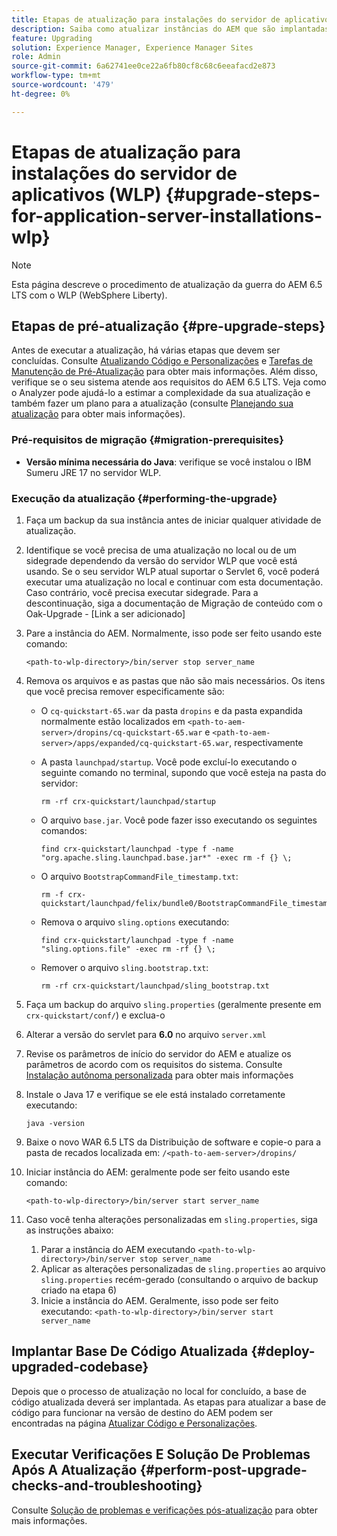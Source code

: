 ```yaml
---
title: Etapas de atualização para instalações do servidor de aplicativos (WLP)
description: Saiba como atualizar instâncias do AEM que são implantadas pelo Websphere Liberty.
feature: Upgrading
solution: Experience Manager, Experience Manager Sites
role: Admin
source-git-commit: 6a62741ee0ce22a6fb80cf8c68c6eeafacd2e873
workflow-type: tm+mt
source-wordcount: '479'
ht-degree: 0%

---
```


# Etapas de atualização para instalações do servidor de aplicativos (WLP) {#upgrade-steps-for-application-server-installations-wlp}

>[!NOTE]
>
>Esta página descreve o procedimento de atualização da guerra do AEM 6.5 LTS com o WLP (WebSphere Liberty).

## Etapas de pré-atualização {#pre-upgrade-steps}

Antes de executar a atualização, há várias etapas que devem ser concluídas. Consulte [Atualizando Código e Personalizações](/help/sites-deploying/upgrading-code-and-customizations.md) e [Tarefas de Manutenção de Pré-Atualização](/help/sites-deploying/pre-upgrade-maintenance-tasks.md) para obter mais informações. Além disso, verifique se o seu sistema atende aos requisitos do AEM 6.5 LTS. Veja como o Analyzer pode ajudá-lo a estimar a complexidade da sua atualização e também fazer um plano para a atualização (consulte [Planejando sua atualização](/help/sites-deploying/upgrade-planning.md) para obter mais informações).

### Pré-requisitos de migração {#migration-prerequisites}

* **Versão mínima necessária do Java**: verifique se você instalou o IBM Sumeru JRE 17 no servidor WLP.

### Execução da atualização {#performing-the-upgrade}

1. Faça um backup da sua instância antes de iniciar qualquer atividade de atualização.
1. Identifique se você precisa de uma atualização no local ou de um sidegrade dependendo da versão do servidor WLP que você está usando. Se o seu servidor WLP atual suportar o Servlet 6, você poderá executar uma atualização no local e continuar com esta documentação. Caso contrário, você precisa executar sidegrade. Para a descontinuação, siga a documentação de Migração de conteúdo com o Oak-Upgrade - [Link a ser adicionado]
1. Pare a instância do AEM. Normalmente, isso pode ser feito usando este comando:

   ```shell
   <path-to-wlp-directory>/bin/server stop server_name
   ```

1. Remova os arquivos e as pastas que não são mais necessários. Os itens que você precisa remover especificamente são:

   * O `cq-quickstart-65.war` da pasta `dropins` e da pasta expandida normalmente estão localizados em `<path-to-aem-server>/dropins/cq-quickstart-65.war` e `<path-to-aem-server>/apps/expanded/cq-quickstart-65.war`, respectivamente
   * A pasta `launchpad/startup`. Você pode excluí-lo executando o seguinte comando no terminal, supondo que você esteja na pasta do servidor:

     ```shell
     rm -rf crx-quickstart/launchpad/startup
     ```

   * O arquivo `base.jar`. Você pode fazer isso executando os seguintes comandos:

     ```shell
     find crx-quickstart/launchpad -type f -name 
     "org.apache.sling.launchpad.base.jar*" -exec rm -f {} \;
     ```

   * O arquivo `BootstrapCommandFile_timestamp.txt`:

     ```shell
     rm -f crx-quickstart/launchpad/felix/bundle0/BootstrapCommandFile_timestamp.txt
     ```

   * Remova o arquivo `sling.options` executando:

     ```shell
     find crx-quickstart/launchpad -type f -name "sling.options.file" -exec rm -rf {} \; 
     ```

   * Remover o arquivo `sling.bootstrap.txt`:

     ```shell
     rm -rf crx-quickstart/launchpad/sling_bootstrap.txt
     ```

1. Faça um backup do arquivo `sling.properties` (geralmente presente em `crx-quickstart/conf/`) e exclua-o
1. Alterar a versão do servlet para **6.0** no arquivo `server.xml`
1. Revise os parâmetros de início do servidor do AEM e atualize os parâmetros de acordo com os requisitos do sistema. Consulte [Instalação autônoma personalizada](/help/sites-deploying/custom-standalone-install.md) para obter mais informações
1. Instale o Java 17 e verifique se ele está instalado corretamente executando:

   ```shell
   java -version
   ```

1. Baixe o novo WAR 6.5 LTS da Distribuição de software e copie-o para a pasta de recados localizada em: `/<path-to-aem-server>/dropins/`
1. Iniciar instância do AEM: geralmente pode ser feito usando este comando:

   ```shell
   <path-to-wlp-directory>/bin/server start server_name
   ```

1. Caso você tenha alterações personalizadas em `sling.properties`, siga as instruções abaixo:

   1. Parar a instância do AEM executando `<path-to-wlp-directory>/bin/server stop server_name`
   1. Aplicar as alterações personalizadas de `sling.properties` ao arquivo `sling.properties` recém-gerado (consultando o arquivo de backup criado na etapa 6)
   1. Inicie a instância do AEM. Geralmente, isso pode ser feito executando: `<path-to-wlp-directory>/bin/server start server_name`

## Implantar Base De Código Atualizada {#deploy-upgraded-codebase}

Depois que o processo de atualização no local for concluído, a base de código atualizada deverá ser implantada. As etapas para atualizar a base de código para funcionar na versão de destino do AEM podem ser encontradas na página [Atualizar Código e Personalizações](/help/sites-deploying/upgrading-code-and-customizations.md).

## Executar Verificações E Solução De Problemas Após A Atualização {#perform-post-upgrade-checks-and-troubleshooting}

Consulte [Solução de problemas e verificações pós-atualização](/help/sites-deploying/post-upgrade-checks-and-troubleshooting.md) para obter mais informações.